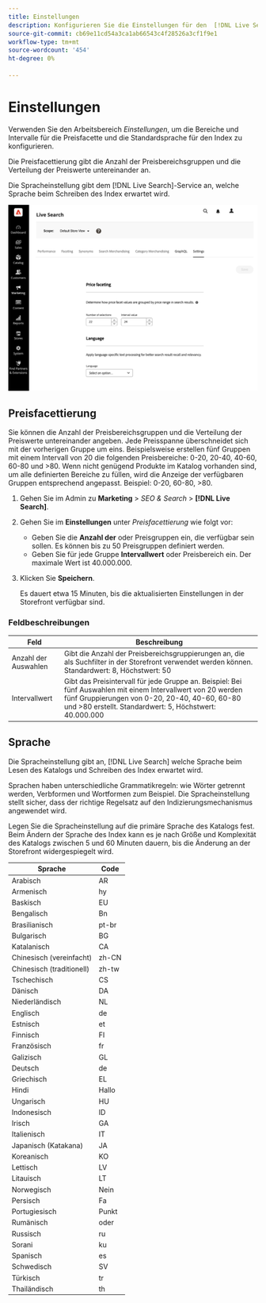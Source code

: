 ```yaml
---
title: Einstellungen
description: Konfigurieren Sie die Einstellungen für den  [!DNL Live Search] .
source-git-commit: cb69e11cd54a3ca1ab66543c4f28526a3cf1f9e1
workflow-type: tm+mt
source-wordcount: '454'
ht-degree: 0%

---
```


# Einstellungen

Verwenden Sie den Arbeitsbereich *Einstellungen*, um die Bereiche und Intervalle für die Preisfacette und die Standardsprache für den Index zu konfigurieren.

Die Preisfacettierung gibt die Anzahl der Preisbereichsgruppen und die Verteilung der Preiswerte untereinander an.

Die Spracheinstellung gibt dem [!DNL Live Search]-Service an, welche Sprache beim Schreiben des Index erwartet wird.

![Einstellungen](assets/settings.png)

## Preisfacettierung

Sie können die Anzahl der Preisbereichsgruppen und die Verteilung der Preiswerte untereinander angeben. Jede Preisspanne überschneidet sich mit der vorherigen Gruppe um eins. Beispielsweise erstellen fünf Gruppen mit einem Intervall von 20 die folgenden Preisbereiche: 0-20, 20-40, 40-60, 60-80 und >80. Wenn nicht genügend Produkte im Katalog vorhanden sind, um alle definierten Bereiche zu füllen, wird die Anzeige der verfügbaren Gruppen entsprechend angepasst. Beispiel: 0-20, 60-80, >80.

1. Gehen Sie im Admin zu **Marketing** > *SEO &amp; Search* > **[!DNL Live Search]**.
1. Gehen Sie im **Einstellungen** unter *Preisfacettierung* wie folgt vor:
   * Geben Sie die **Anzahl der** oder Preisgruppen ein, die verfügbar sein sollen. Es können bis zu 50 Preisgruppen definiert werden.
   * Geben Sie für jede Gruppe **Intervallwert** oder Preisbereich ein. Der maximale Wert ist 40.000.000.
1. Klicken Sie **Speichern**.

   Es dauert etwa 15 Minuten, bis die aktualisierten Einstellungen in der Storefront verfügbar sind.

### Feldbeschreibungen

| Feld | Beschreibung |
|--- |--- |
| Anzahl der Auswahlen | Gibt die Anzahl der Preisbereichsgruppierungen an, die als Suchfilter in der Storefront verwendet werden können. Standardwert: 8, Höchstwert: 50 |
| Intervallwert | Gibt das Preisintervall für jede Gruppe an. Beispiel: Bei fünf Auswahlen mit einem Intervallwert von 20 werden fünf Gruppierungen von 0-20, 20-40, 40-60, 60-80 und >80 erstellt. Standardwert: 5, Höchstwert: 40.000.000 |

## Sprache

Die Spracheinstellung gibt an, [!DNL Live Search] welche Sprache beim Lesen des Katalogs und Schreiben des Index erwartet wird.

Sprachen haben unterschiedliche Grammatikregeln: wie Wörter getrennt werden, Verbformen und Wortformen zum Beispiel.
Die Spracheinstellung stellt sicher, dass der richtige Regelsatz auf den Indizierungsmechanismus angewendet wird.

Legen Sie die Spracheinstellung auf die primäre Sprache des Katalogs fest. Beim Ändern der Sprache des Index kann es je nach Größe und Komplexität des Katalogs zwischen 5 und 60 Minuten dauern, bis die Änderung an der Storefront widergespiegelt wird.

| Sprache | Code |
|----|----|
| Arabisch | AR |
| Armenisch | hy |
| Baskisch | EU |
| Bengalisch | Bn |
| Brasilianisch | pt-br |
| Bulgarisch | BG |
| Katalanisch | CA |
| Chinesisch (vereinfacht) | zh-CN |
| Chinesisch (traditionell) | zh-tw |
| Tschechisch | CS |
| Dänisch | DA |
| Niederländisch | NL |
| Englisch | de |
| Estnisch | et |
| Finnisch | FI |
| Französisch | fr |
| Galizisch | GL |
| Deutsch | de |
| Griechisch | EL |
| Hindi | Hallo |
| Ungarisch | HU |
| Indonesisch | ID |
| Irisch | GA |
| Italienisch | IT |
| Japanisch (Katakana) | JA |
| Koreanisch | KO |
| Lettisch | LV |
| Litauisch | LT |
| Norwegisch | Nein |
| Persisch | Fa |
| Portugiesisch | Punkt |
| Rumänisch | oder |
| Russisch | ru |
| Sorani | ku |
| Spanisch | es |
| Schwedisch | SV |
| Türkisch | tr |
| Thailändisch | th |
